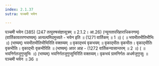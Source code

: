 ```yaml
---
index: 2.1.37
sutra: पञ्चमी भयेन

---
```

पञ्चमी भयेन (385) (247 तत्पुरुषसंज्ञासूत्रम् ॥ 2.1.2। आ.26) (न्यूनतापरिहाराधिकरणम्) (वार्तिकावतरणभाष्यम्) अत्यल्पमिदमुच्यते - भयेन इति ॥ (1271 वार्तिकम् ॥ 1 ॥) ( ॥ भयभीतभीतिभीभिः ॥) (भाष्यम्) भयभीतभीतिभीभिरिति वक्तव्यम् ॥ वृकाद्भयं वृकभयम् ॥ वृकाद्भीतः वृकभीतः। वृकाद्भीतिः वृकभीतिः। वृकाद्भीः वृकभीरिति ॥ (भाष्यम्) अपर आह -  (1272 वार्तिकन्यासान्तरम् ॥ 2 ॥) ( ॥ भयनिर्गतजुगुप्सुभिः ॥) (भाष्यम्) भयनिर्गतजुगुप्सुभिरिति वक्तव्यम्। वृकभयं ग्रामनिर्गतः अधर्मजुगुप्सुः ॥ पञ्चमी भयेन ॥ 36 ॥